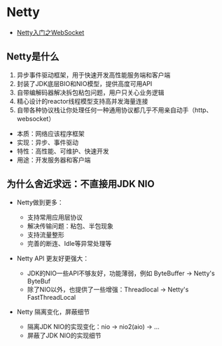 # Netty



* [Netty入门之WebSocket](Netty入门之WebSocket.md)

## Netty是什么

1. 异步事件驱动框架，用于快速开发高性能服务端和客户端
2. 封装了JDK底层BIO和NIO模型，提供高度可用API
3. 自带编解码器解决拆包粘包问题，用户只关心业务逻辑
4. 精心设计的reactor线程模型支持高并发海量连接
5. 自带各种协议栈让你处理任何一种通用协议都几乎不用亲自动手（http、websocket）

* 本质：网络应该程序框架
* 实现：异步、事件驱动
* 特性：高性能、可维护、快速开发
* 用途：开发服务器和客户端

## 为什么舍近求远：不直接用JDK NIO

* Netty做到更多：

  * 支持常用应用层协议
  * 解决传输问题：粘包、半包现象
  * 支持流量整形
  * 完善的断连、Idle等异常处理等

* Netty API 更友好更强大：

  * JDK的NIO一些API不够友好，功能薄弱，例如 ByteBuffer -> Netty's ByteBuf
  * 除了NIO以外，也提供了一些增强：Threadlocal -> Netty's FastThreadLocal

* Netty 隔离变化，屏蔽细节

  * 隔离JDK NIO的实现变化：nio -> nio2(aio) -> ...
  * 屏蔽了JDK NIO的实现细节























